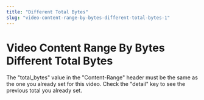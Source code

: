 ```yaml
---
title: "Different Total Bytes"
slug: "video-content-range-by-bytes-different-total-bytes-1"
---
```


Video Content Range By Bytes Different Total Bytes
==================================================

The "total_bytes" value in the "Content-Range" header must be the same as the one you already set for this video. Check the "detail" key to see the previous total you already set.
